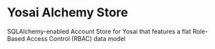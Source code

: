 # Yosai Alchemy Store 
SQLAlchemy-enabled Account Store for Yosai that features a flat Role-Based Access Control (RBAC) data model
